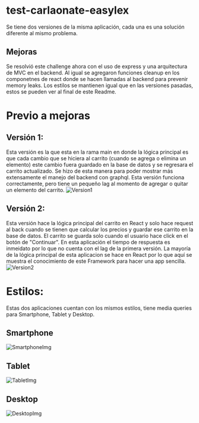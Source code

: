# test-carlaonate-easylex

Se tiene dos versiones de la misma aplicación, cada una es una solución diferente al mismo problema.

## Mejoras
Se resolvió este challenge ahora con el uso de express y una arquitectura de MVC en el backend. Al igual se agregaron funciones cleanup en los componetnes de react donde se hacen llamadas al backend para prevenir memory leaks. Los estilos se mantienen igual que en las versiones pasadas, estos se pueden ver al final de este Readme.

# Previo a mejoras
## Versión 1:
Esta versión es la que esta en la rama main en donde la lógica principal es que cada cambio que se hiciera al carrito (cuando se agrega o elimina un elemento) este cambio fuera guardado en la base de datos y se regresara el carrito actualizado.
Se hizo de esta manera para poder mostrar más extensamente el manejo del backend con graphql.
Esta versión funciona correctamente, pero tiene un pequeño lag al momento de agregar o quitar un elemento del carrito.
![Version1](https://github.com/CarlaOnate/test-carlaonate-easylex/blob/main/Version1.gif)


## Versión 2: 
Esta versión hace la lógica principal del carrito en React y solo hace request al back cuando se tienen que calcular los precios y guardar ese carrito en la base de datos. El carrito se guarda solo cuando el usuario hace click en el botón de "Continuar".
En esta aplicación el tiempo de respuesta es inmeidato por lo que no cuenta con el lag de la primera versión. La mayoría de la lógica principal de esta aplicacion se hace en React por lo que aquí se muestra el conocimiento de este Framework para hacer una app sencilla. 
![Version2](https://github.com/CarlaOnate/test-carlaonate-easylex/blob/main/Version2.gif)

# Estilos:
Estas dos aplicaciones cuentan con los mismos estilos, tiene media queries para Smartphone, Tablet y Desktop.

## Smartphone
![SmartphoneImg](https://github.com/CarlaOnate/test-carlaonate-easylex/blob/main/mobileStyles.png)

## Tablet
![TabletImg](https://github.com/CarlaOnate/test-carlaonate-easylex/blob/main/tabletStyles.png)

## Desktop
![DesktopImg](https://github.com/CarlaOnate/test-carlaonate-easylex/blob/main/desktopStyles.png)

